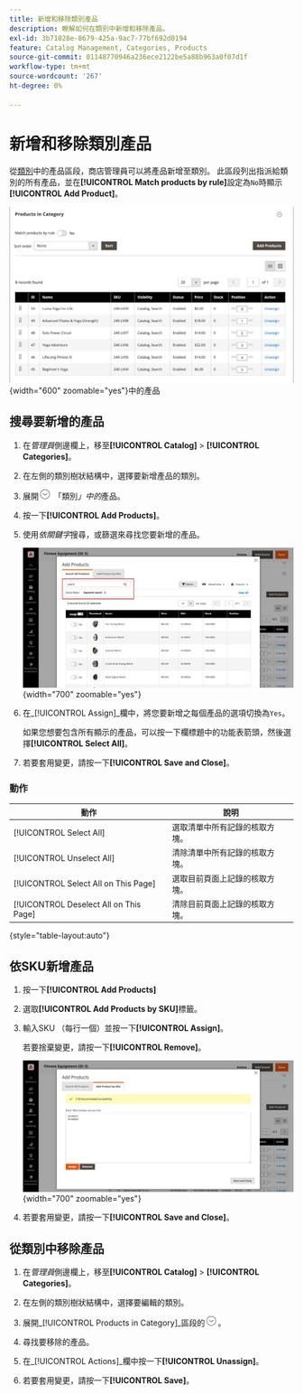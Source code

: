 ```yaml
---
title: 新增和移除類別產品
description: 瞭解如何在類別中新增和移除產品。
exl-id: 3b71028e-8679-425a-9ac7-77bf692d0194
feature: Catalog Management, Categories, Products
source-git-commit: 01148770946a236ece2122be5a88b963a0f07d1f
workflow-type: tm+mt
source-wordcount: '267'
ht-degree: 0%

---
```


# 新增和移除類別產品

從[類別](categories-product-assignments.md)中的產品區段，商店管理員可以將產品新增至類別。 此區段列出指派給類別的所有產品，並在&#x200B;**[!UICONTROL Match products by rule]**&#x200B;設定為`No`時顯示&#x200B;**[!UICONTROL Add Product]**。

![類別區段](./assets/category-products-in-category.png){width="600" zoomable="yes"}中的產品

## 搜尋要新增的產品

1. 在&#x200B;_管理員_&#x200B;側邊欄上，移至&#x200B;**[!UICONTROL Catalog]** > **[!UICONTROL Categories]**。

1. 在左側的類別樹狀結構中，選擇要新增產品的類別。

1. 展開![展開選擇器](../assets/icon-display-expand.png) 「類別&#x200B;_」中的_&#x200B;產品。

1. 按一下&#x200B;**[!UICONTROL Add Products]**。

1. 使用&#x200B;_依關鍵字_&#x200B;搜尋，或篩選來尋找您要新增的產品。

   ![搜尋所有產品索引標籤](./assets/search-all-product.png){width="700" zoomable="yes"}

1. 在&#x200B;_[!UICONTROL Assign]_欄中，將您要新增之每個產品的選項切換為`Yes`。

   如果您想要包含所有顯示的產品，可以按一下欄標題中的功能表箭頭，然後選擇&#x200B;**[!UICONTROL Select All]**。

1. 若要套用變更，請按一下&#x200B;**[!UICONTROL Save and Close]**。

### 動作

| 動作 | 說明 |
|--- |--- |
| [!UICONTROL Select All] | 選取清單中所有記錄的核取方塊。 |
| [!UICONTROL Unselect All] | 清除清單中所有記錄的核取方塊。 |
| [!UICONTROL Select All on This Page] | 選取目前頁面上記錄的核取方塊。 |
| [!UICONTROL Deselect All on This Page] | 清除目前頁面上記錄的核取方塊。 |

{style="table-layout:auto"}

## 依SKU新增產品

1. 按一下&#x200B;**[!UICONTROL Add Products]**

1. 選取&#x200B;**[!UICONTROL Add Products by SKU]**&#x200B;標籤。

1. 輸入SKU （每行一個）並按一下&#x200B;**[!UICONTROL Assign]**。

   若要捨棄變更，請按一下&#x200B;**[!UICONTROL Remove]**。

   ![依SKU索引標籤新增產品](./assets/add-product-by-sku.png){width="700" zoomable="yes"}

1. 若要套用變更，請按一下&#x200B;**[!UICONTROL Save and Close]**。

## 從類別中移除產品

1. 在&#x200B;_管理員_&#x200B;側邊欄上，移至&#x200B;**[!UICONTROL Catalog]** > **[!UICONTROL Categories]**。

1. 在左側的類別樹狀結構中，選擇要編輯的類別。

1. 展開&#x200B;_[!UICONTROL Products in Category]_區段的![擴充選擇器](../assets/icon-display-expand.png)。

1. 尋找要移除的產品。

1. 在&#x200B;_[!UICONTROL Actions]_欄中按一下&#x200B;**[!UICONTROL Unassign]**。

1. 若要套用變更，請按一下&#x200B;**[!UICONTROL Save]**。
